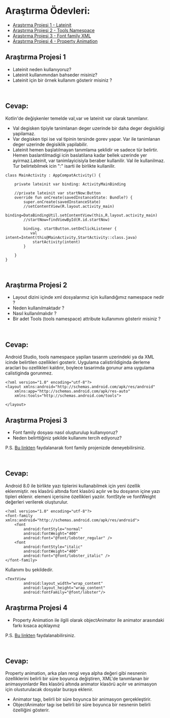 # Araştırma Ödevleri:

- [Araştırma Projesi 1 - Lateinit](#1)
- [Araştırma Projesi 2 - Tools Namespace](#2)
- [Araştırma Projesi 3 - Font family XML](#3)
- [Araştırma Projesi 4 - Property Animation](#4)



## <a name="1"></a> Araştırma Projesi 1

- Lateinit neden kullanıyoruz?
- Lateinit kullanımından bahseder misiniz?
- Lateinit için bir örnek kullanım gösterir misiniz ?

</br>

## Cevap: 
Kotlin'de değişkenler temelde val,var ve lateinit var olarak tanımlanır.
- Val degisken tipiyle tanimlanan deger uzerinde bir daha deger degisikligi yapilamaz.
- Var degisken tipi ise val tipinin tersinde gorev yapar. Var ile tanimlanan deger uzerinde degisiklik yapilabilir.
- Lateinit hemen başlatılmayan tanımlama şeklidir ve sadece tür belirtir. Hemen baslantilmadigi icin baslatilana kadar bellek uzerinde yer ayirmaz.Lateinit, var tanimlayicisiyla beraber kullanilir. Val ile kullanilmaz. Tur belirtebilmek icin ":" isarti ile birlikte kullanilir.


```
class MainActivity : AppCompatActivity() {

    private lateinit var binding: ActivityMainBinding

    //private lateinit var startNow:Button
    override fun onCreate(savedInstanceState: Bundle?) {
        super.onCreate(savedInstanceState)
        //setContentView(R.layout.activity_main)
        binding=DataBindingUtil.setContentView(this,R.layout.activity_main)
        //startNow=findViewById(R.id.startNow)

        binding. startButton.setOnClickListener {
           val intent=Intent(this@MainActivity,StartActivity::class.java)
            startActivity(intent)
        }

    }
}
```
</br>

## <a name="2"></a> Araştırma Projesi 2


- Layout dizini içinde xml dosyalarımız için kullandığımız namespace nedir ?
- Neden kullanılmaktadır ?
- Nasıl kullanılmalıdır ?
- Bir adet Tools (tools namespace) attribute kullanımını gösterir misiniz ? 

</br>

## Cevap:

Android Studio, tools namespace yapilan tasarım uzerindeki ya da XML icinde belirtilen ozellikleri gosterir. Uygulama calistirildiginda derleme araclari bu ozellikleri kaldırır, boylece tasarimda gorunur ama uygulama calistiginda gorunmez. 

```
<?xml version="1.0" encoding="utf-8"?>
<layout xmlns:android="http://schemas.android.com/apk/res/android"
    xmlns:app="http://schemas.android.com/apk/res-auto"
    xmlns:tools="http://schemas.android.com/tools">

</layout>
```

## <a name="3"></a> Araştırma Projesi 3

- Font family dosyası nasıl oluşturulup kullanıyoruz?
- Neden belirttiğiniz şekilde kullanımı tercih ediyoruz?

P.S. [Bu linkten](https://developer.android.com/guide/topics/ui/look-and-feel/fonts-in-xml ) faydalanarak font family projenizde deneyebilirsiniz.

</br>

## Cevap: 

Android 8.0 ile birlikte yazı tiplerini kullanabilmek için yeni özellik eklenmiştir. res klasörü altında font klasörü açılır ve bu dosyanın içine yazı tipleri eklenir. <font> elemeni içerisine özellikleri yazılır. fontStyle ve fontWeight değerleri verilerek oluşturulur. 
    
```
<?xml version="1.0" encoding="utf-8"?>
<font-family xmlns:android="http://schemas.android.com/apk/res/android">
    <font
        android:fontStyle="normal"
        android:fontWeight="400"
        android:font="@font/lobster_regular" />
    <font
        android:fontStyle="italic"
        android:fontWeight="400"
        android:font="@font/lobster_italic" />
</font-family>
```
    
Kullanımı bu şekildedir.
    
```
<TextView
        android:layout_width="wrap_content"
        android:layout_height="wrap_content"
        android:fontFamily="@font/lobster"/>
```
    
## <a name="4"></a> Araştırma Projesi 4

- Property Animation ile ilgili olarak objectAnimator ile animator arasındaki farkı kısaca açıklayınız

P.S. [Bu linkten](https://developer.android.com/guide/topics/resources/animation-resource#Property) faydalanabilirsiniz.

</br>
    
## Cevap: 

Property animation, arka plan rengi veya alpha değeri gibi nesnenin özelliklerini belirli bir süre boyunca değiştiren, XML'de tanımlanan bir animasyonlardır Res klasörü altında animator klasörü açılır ve animasyon için olusturulacak dosyalar buraya eklenir.

- Animator tagı, belirli bir süre boyunca bir animasyon gerçekleştirir.
- ObjectAnimator tagı ise belirli bir süre boyunca bir nesnenin belirli özelliğini gösterir. 

